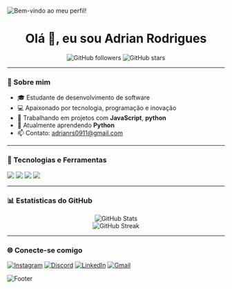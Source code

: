 ![Bem-vindo ao meu perfil!](https://capsule-render.vercel.app/api?type=waving&color=0:800000,100:1C1C1C&height=200&section=header&text=Bem-vindo%20ao%20meu%20perfil!&fontColor=FFFFFF&fontSize=30&fontAlign=center)

<h1 align="center">Olá 👋, eu sou Adrian Rodrigues</h1>

<p align="center">
  <img src="https://img.shields.io/github/followers/AdrianRodrigues976?label=Seguidores&style=social" alt="GitHub followers">
  <img src="https://img.shields.io/github/stars/AdrianRodrigues976?label=Estrelas&style=social" alt="GitHub stars">
</p>

---

### 🚀 Sobre mim

- 🎓 Estudante de desenvolvimento de software
- 💻 Apaixonado por tecnologia, programação e inovação
- 🔧 Trabalhando em projetos com **JavaScript**, **python**
- 🌱 Atualmente aprendendo **Python**
- 📫 Contato: [adrianrs0911@gmail.com](mailto:adrianrs0911@gmail.com)

---

### 🧰 Tecnologias e Ferramentas

<p align="left">
  <img src="https://img.shields.io/badge/-JavaScript-black?style=flat-square&logo=javascript" />
  <img src="https://img.shields.io/badge/-Python-black?style=flat-square&logo=python" />
  <img src="https://img.shields.io/badge/-Git-black?style=flat-square&logo=git" />
  <img src="https://img.shields.io/badge/-VS%20Code-black?style=flat-square&logo=visual-studio-code" />
</p>

---

### 📊 Estatísticas do GitHub

<p align="center">
  <img src="https://github-readme-stats.vercel.app/api?username=AdrianRodrigues976&show_icons=true&theme=shadow_red" alt="GitHub Stats" />
  <br/>
  <img src="https://github-readme-streak-stats.herokuapp.com/?user=AdrianRodrigues976&theme=shadow_red" alt="GitHub Streak" />
</p>

---

### 🌐 Conecte-se comigo

[![Instagram](https://img.shields.io/badge/Instagram-E4405F?style=for-the-badge&logo=instagram&logoColor=white)](https://www.instagram.com/seu_usuario)
[![Discord](https://img.shields.io/badge/Discord-5865F2?style=for-the-badge&logo=discord&logoColor=white)](https://discord.com/users/seu_id)
[![LinkedIn](https://img.shields.io/badge/LinkedIn-0A66C2?style=for-the-badge&logo=linkedin&logoColor=white)](https://www.linkedin.com/in/adrian-rodrigues-da-silva-510aa5366)
[![Gmail](https://img.shields.io/badge/Gmail-D14836?style=for-the-badge&logo=gmail&logoColor=white)](mailto:adrianrs0911@gmail.com)



![Footer](https://capsule-render.vercel.app/api?type=waving&color=0:0F0F0F,100:800000&height=100&section=footer)
